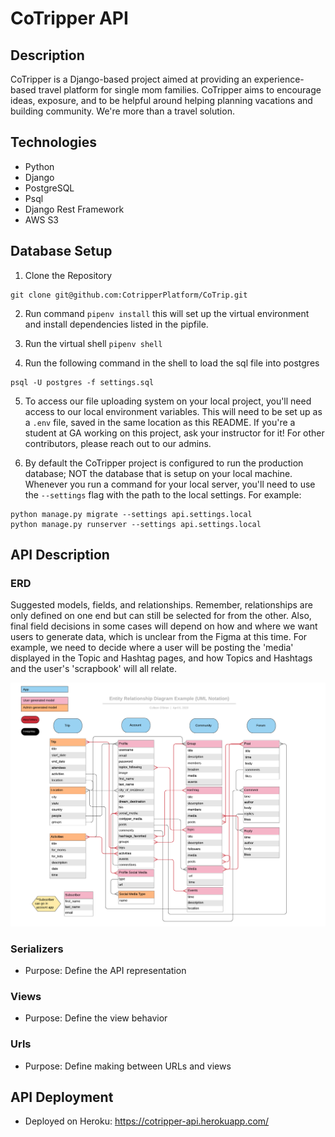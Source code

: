 # CoTripper API

## Description

CoTripper is a Django-based project aimed at providing an experience-based travel platform for single mom families. CoTripper aims to encourage ideas, exposure, and to be helpful around helping planning vacations and building community. We're more than a travel solution.

## Technologies

- Python
- Django
- PostgreSQL
- Psql
- Django Rest Framework
- AWS S3

## Database Setup

1. Clone the Repository

```
git clone git@github.com:CotripperPlatform/CoTrip.git
```

2. Run command `pipenv install` this will set up the virtual environment and install dependencies listed in the pipfile.

3. Run the virtual shell `pipenv shell`

4. Run the following command in the shell to load the sql file into postgres

```
psql -U postgres -f settings.sql
```

5. To access our file uploading system on your local project, you'll need access to our local environment variables. This will need to be set up as a `.env` file, saved in the same location as this README. If you're a student at GA working on this project, ask your instructor for it! For other contributors, please reach out to our admins.

6. By default the CoTripper project is configured to run the production database; NOT the database that is setup on your local machine. Whenever you run a command for your local server, you'll need to use the `--settings` flag with the path to the local settings. For example:

```
python manage.py migrate --settings api.settings.local
python manage.py runserver --settings api.settings.local
```

## API Description

### ERD

Suggested models, fields, and relationships. Remember, relationships are only defined on one end but can still be selected for from the other. Also, final field decisions in some cases will depend on how and where we want users to generate data, which is unclear from the Figma at this time. For example, we need to decide where a user will be posting the 'media' displayed in the Topic and Hashtag pages, and how Topics and Hashtags and the user's 'scrapbook' will all relate.

![ERD](./updated_erd.png)

### Serializers

- Purpose: Define the API representation

### Views

- Purpose: Define the view behavior

### Urls

- Purpose: Define making between URLs and views

## API Deployment

- Deployed on Heroku: https://cotripper-api.herokuapp.com/
